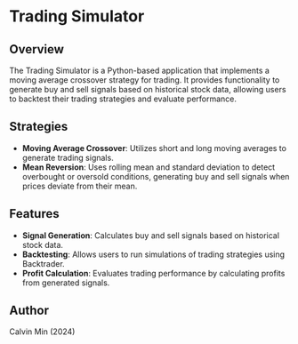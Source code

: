 # Trading Simulator

## Overview

The Trading Simulator is a Python-based application that implements a moving average crossover strategy for trading. It provides functionality to generate buy and sell signals based on historical stock data, allowing users to backtest their trading strategies and evaluate performance.

## Strategies

- **Moving Average Crossover**: Utilizes short and long moving averages to generate trading signals.
- **Mean Reversion**: Uses rolling mean and standard deviation to detect overbought or oversold conditions, generating buy and sell signals when prices deviate from their mean.

## Features

- **Signal Generation**: Calculates buy and sell signals based on historical stock data.
- **Backtesting**: Allows users to run simulations of trading strategies using Backtrader.
- **Profit Calculation**: Evaluates trading performance by calculating profits from generated signals.

## Author

Calvin Min (2024)
